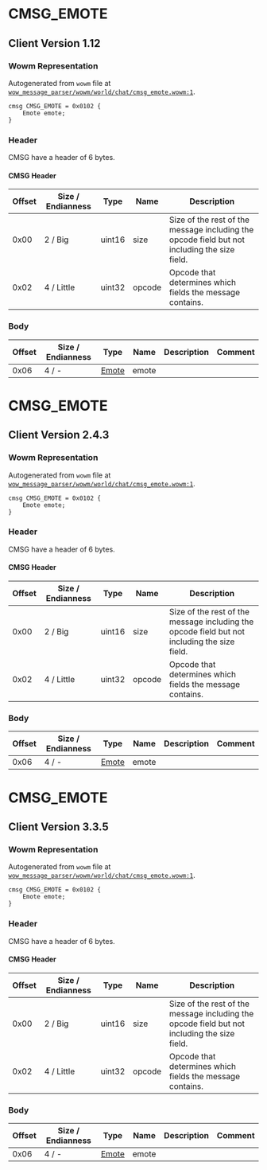 # CMSG_EMOTE

## Client Version 1.12

### Wowm Representation

Autogenerated from `wowm` file at [`wow_message_parser/wowm/world/chat/cmsg_emote.wowm:1`](https://github.com/gtker/wow_messages/tree/main/wow_message_parser/wowm/world/chat/cmsg_emote.wowm#L1).
```rust,ignore
cmsg CMSG_EMOTE = 0x0102 {
    Emote emote;
}
```
### Header

CMSG have a header of 6 bytes.

#### CMSG Header

| Offset | Size / Endianness | Type   | Name   | Description |
| ------ | ----------------- | ------ | ------ | ----------- |
| 0x00   | 2 / Big           | uint16 | size   | Size of the rest of the message including the opcode field but not including the size field.|
| 0x02   | 4 / Little        | uint32 | opcode | Opcode that determines which fields the message contains.|

### Body

| Offset | Size / Endianness | Type | Name | Description | Comment |
| ------ | ----------------- | ---- | ---- | ----------- | ------- |
| 0x06 | 4 / - | [Emote](emote.md) | emote |  |  |

# CMSG_EMOTE

## Client Version 2.4.3

### Wowm Representation

Autogenerated from `wowm` file at [`wow_message_parser/wowm/world/chat/cmsg_emote.wowm:1`](https://github.com/gtker/wow_messages/tree/main/wow_message_parser/wowm/world/chat/cmsg_emote.wowm#L1).
```rust,ignore
cmsg CMSG_EMOTE = 0x0102 {
    Emote emote;
}
```
### Header

CMSG have a header of 6 bytes.

#### CMSG Header

| Offset | Size / Endianness | Type   | Name   | Description |
| ------ | ----------------- | ------ | ------ | ----------- |
| 0x00   | 2 / Big           | uint16 | size   | Size of the rest of the message including the opcode field but not including the size field.|
| 0x02   | 4 / Little        | uint32 | opcode | Opcode that determines which fields the message contains.|

### Body

| Offset | Size / Endianness | Type | Name | Description | Comment |
| ------ | ----------------- | ---- | ---- | ----------- | ------- |
| 0x06 | 4 / - | [Emote](emote.md) | emote |  |  |

# CMSG_EMOTE

## Client Version 3.3.5

### Wowm Representation

Autogenerated from `wowm` file at [`wow_message_parser/wowm/world/chat/cmsg_emote.wowm:1`](https://github.com/gtker/wow_messages/tree/main/wow_message_parser/wowm/world/chat/cmsg_emote.wowm#L1).
```rust,ignore
cmsg CMSG_EMOTE = 0x0102 {
    Emote emote;
}
```
### Header

CMSG have a header of 6 bytes.

#### CMSG Header

| Offset | Size / Endianness | Type   | Name   | Description |
| ------ | ----------------- | ------ | ------ | ----------- |
| 0x00   | 2 / Big           | uint16 | size   | Size of the rest of the message including the opcode field but not including the size field.|
| 0x02   | 4 / Little        | uint32 | opcode | Opcode that determines which fields the message contains.|

### Body

| Offset | Size / Endianness | Type | Name | Description | Comment |
| ------ | ----------------- | ---- | ---- | ----------- | ------- |
| 0x06 | 4 / - | [Emote](emote.md) | emote |  |  |

